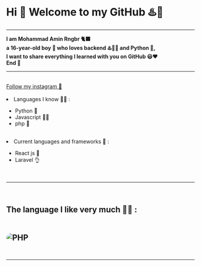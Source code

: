 <html>
<h1> Hi 👋 Welcome to my GitHub ♨️🕺 </h1>
<hr>
<b>
I am Mohammad Amin Rngbr 🐈‍⬛
<br>
a 16-year-old boy 👦 who loves backend ♨️👨‍💻 and Python 🐍, 
<br>
I want to share everything I learned with you on GitHub 😃❤
<br>
End 🌹
</b>
<hr>
<br>
<a href="https://instagram.com/xdeveloper2022">Follow my instagram 🤍</a>
<br>
<br>
<li>Languages ​​I know 👨‍💻 :</li>
<ul>
<li>Python 🐍</li>
<li>Javascript 👨‍🔧</li>
<li>php 🐘</li>
</ul>
<br>
<li>Current languages ​​and frameworks 🦄 :</li>
<ul>
<li>React js 🤯</li>
<li>Laravel 👌</li>
</ul>
<br>
<hr>
<br>
<h2> The language I like very much 🤩😍 :
<br>
<br>
<br>
<img style="border-radius:30px; box-shadow:white 2px 2px 10px 0px;" alt="PHP" src="https://static.radib.com/uploadcenter/upload/838354558php-programming-language.jpg"></img>
<br>
<br>
<hr>
</html>

